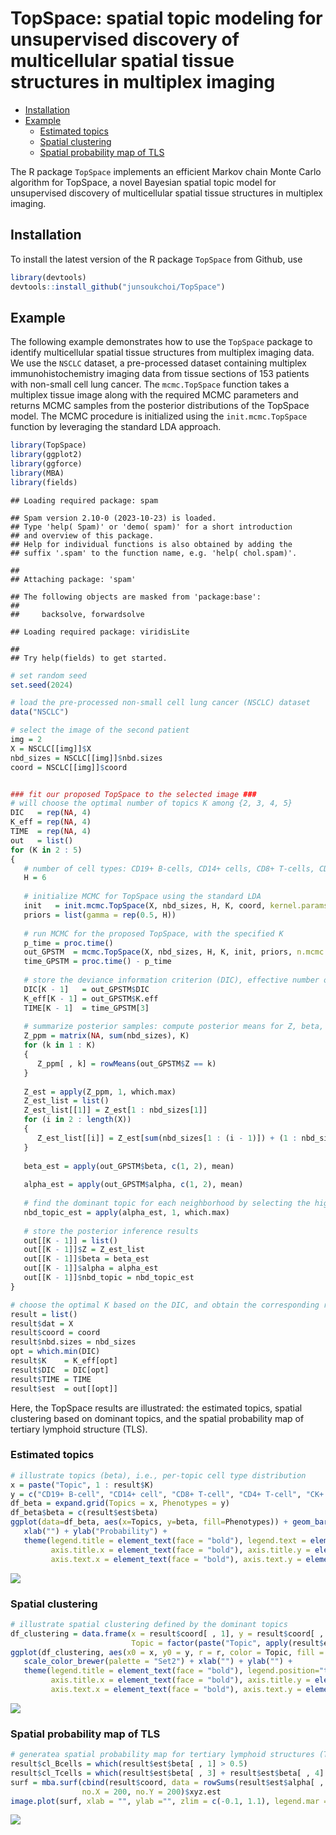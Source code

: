 TopSpace: spatial topic modeling for unsupervised discovery of
multicellular spatial tissue structures in multiplex imaging
================

- [Installation](#installation)
- [Example](#example)
  - [Estimated topics](#estimated-topics)
  - [Spatial clustering](#spatial-clustering)
  - [Spatial probability map of TLS](#spatial-probability-map-of-tls)

The R package `TopSpace` implements an efficient Markov chain Monte
Carlo algorithm for TopSpace, a novel Bayesian spatial topic model for
unsupervised discovery of multicellular spatial tissue structures in
multiplex imaging.

## Installation

To install the latest version of the R package `TopSpace` from Github,
use

``` r
library(devtools)
devtools::install_github("junsoukchoi/TopSpace")
```

## Example

The following example demonstrates how to use the `TopSpace` package to
identify multicellular spatial tissue structures from multiplex imaging
data. We use the `NSCLC` dataset, a pre-processed dataset containing
multiplex immunohistochemistry imaging data from tissue sections of 153
patients with non-small cell lung cancer. The `mcmc.TopSpace` function
takes a multiplex tissue image along with the required MCMC parameters
and returns MCMC samples from the posterior distributions of the
TopSpace model. The MCMC procedure is initialized using the
`init.mcmc.TopSpace` function by leveraging the standard LDA approach.

``` r
library(TopSpace)
library(ggplot2)
library(ggforce)
library(MBA)
library(fields)
```

    ## Loading required package: spam

    ## Spam version 2.10-0 (2023-10-23) is loaded.
    ## Type 'help( Spam)' or 'demo( spam)' for a short introduction 
    ## and overview of this package.
    ## Help for individual functions is also obtained by adding the
    ## suffix '.spam' to the function name, e.g. 'help( chol.spam)'.

    ## 
    ## Attaching package: 'spam'

    ## The following objects are masked from 'package:base':
    ## 
    ##     backsolve, forwardsolve

    ## Loading required package: viridisLite

    ## 
    ## Try help(fields) to get started.

``` r
# set random seed
set.seed(2024)

# load the pre-processed non-small cell lung cancer (NSCLC) dataset
data("NSCLC")

# select the image of the second patient
img = 2
X = NSCLC[[img]]$X
nbd_sizes = NSCLC[[img]]$nbd.sizes
coord = NSCLC[[img]]$coord


### fit our proposed TopSpace to the selected image ###
# will choose the optimal number of topics K among {2, 3, 4, 5}
DIC   = rep(NA, 4)
K_eff = rep(NA, 4)
TIME  = rep(NA, 4)
out   = list()
for (K in 2 : 5)
{
   # number of cell types: CD19+ B-cells, CD14+ cells, CD8+ T-cells, CD4+ T-cells, CK+ cancer cells, and Others
   H = 6
   
   # initialize MCMC for TopSpace using the standard LDA
   init   = init.mcmc.TopSpace(X, nbd_sizes, H, K, coord, kernel.params =  c(0.01, 1))
   priors = list(gamma = rep(0.5, H))
   
   # run MCMC for the proposed TopSpace, with the specified K
   p_time = proc.time()
   out_GPSTM  = mcmc.TopSpace(X, nbd_sizes, H, K, init, priors, n.mcmc = 20000, n.burnin = 10000)
   time_GPSTM = proc.time() - p_time
   
   # store the deviance information criterion (DIC), effective number of topics K, and runtime
   DIC[K - 1]   = out_GPSTM$DIC
   K_eff[K - 1] = out_GPSTM$K.eff
   TIME[K - 1]  = time_GPSTM[3]
   
   # summarize posterior samples: compute posterior means for Z, beta, and alpha
   Z_ppm = matrix(NA, sum(nbd_sizes), K)
   for (k in 1 : K)
   {
      Z_ppm[ , k] = rowMeans(out_GPSTM$Z == k)
   }
   
   Z_est = apply(Z_ppm, 1, which.max)
   Z_est_list = list()
   Z_est_list[[1]] = Z_est[1 : nbd_sizes[1]]
   for (i in 2 : length(X))
   {
      Z_est_list[[i]] = Z_est[sum(nbd_sizes[1 : (i - 1)]) + (1 : nbd_sizes[i])]
   }
   
   beta_est = apply(out_GPSTM$beta, c(1, 2), mean)
   
   alpha_est = apply(out_GPSTM$alpha, c(1, 2), mean)
   
   # find the dominant topic for each neighborhood by selecting the highest topic probability
   nbd_topic_est = apply(alpha_est, 1, which.max)
   
   # store the posterior inference results
   out[[K - 1]] = list()
   out[[K - 1]]$Z = Z_est_list
   out[[K - 1]]$beta = beta_est
   out[[K - 1]]$alpha = alpha_est
   out[[K - 1]]$nbd_topic = nbd_topic_est
}

# choose the optimal K based on the DIC, and obtain the corresponding results
result = list()
result$dat = X
result$coord = coord
result$nbd.sizes = nbd_sizes
opt = which.min(DIC)
result$K    = K_eff[opt]
result$DIC  = DIC[opt]
result$TIME = TIME
result$est  = out[[opt]]
```

Here, the TopSpace results are illustrated: the estimated topics,
spatial clustering based on dominant topics, and the spatial probability
map of tertiary lymphoid structure (TLS).

### Estimated topics

``` r
# illustrate topics (beta), i.e., per-topic cell type distribution
x = paste("Topic", 1 : result$K)
y = c("CD19+ B-cell", "CD14+ cell", "CD8+ T-cell", "CD4+ T-cell", "CK+ cancer cell","Other")
df_beta = expand.grid(Topics = x, Phenotypes = y)
df_beta$beta = c(result$est$beta)
ggplot(data=df_beta, aes(x=Topics, y=beta, fill=Phenotypes)) + geom_bar(stat="identity", position = position_fill(reverse = TRUE)) + 
   xlab("") + ylab("Probability") +
   theme(legend.title = element_text(face = "bold"), legend.text = element_text(face = "bold"), 
         axis.title.x = element_text(face = "bold"), axis.title.y = element_text(face = "bold"), 
         axis.text.x = element_text(face = "bold"), axis.text.y = element_text(face = "bold"))
```

![](README_files/figure-gfm/result1-1.png)<!-- -->

### Spatial clustering

``` r
# illustrate spatial clustering defined by the dominant topics
df_clustering = data.frame(x = result$coord[ , 1], y = result$coord[ , 2], r = rep(19, nrow(result$coord)), 
                           Topic = factor(paste("Topic", apply(result$est$alpha, 1, which.max))))
ggplot(df_clustering, aes(x0 = x, y0 = y, r = r, color = Topic, fill = Topic)) + geom_circle() + scale_fill_brewer(palette = "Set2") +
   scale_color_brewer(palette = "Set2") + xlab("") + ylab("") + 
   theme(legend.title = element_text(face = "bold"), legend.position="top", legend.text = element_text(size = 12, face = "bold"),
         axis.title.x = element_text(face = "bold"), axis.title.y = element_text(face = "bold"), 
         axis.text.x = element_text(face = "bold"), axis.text.y = element_text(face = "bold"))
```

![](README_files/figure-gfm/result2-1.png)<!-- -->

### Spatial probability map of TLS

``` r
# generatea spatial probability map for tertiary lymphoid structures (TLS)
result$cl_Bcells = which(result$est$beta[ , 1] > 0.5) 
result$cl_Tcells = which(result$est$beta[ , 3] + result$est$beta[ , 4] > 0.5) 
surf = mba.surf(cbind(result$coord, data = rowSums(result$est$alpha[ , c(result$cl_Bcells, result$cl_Tcells)])), 
                no.X = 200, no.Y = 200)$xyz.est
image.plot(surf, xlab = "", ylab ="", zlim = c(-0.1, 1.1), legend.mar = 6, main = "Spatial Probability Map of TLS")
```

![](README_files/figure-gfm/result3-1.png)<!-- -->
